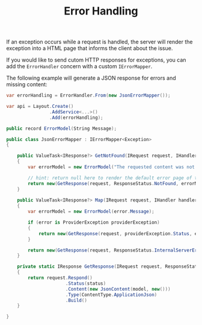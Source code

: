 ﻿---
title: Error Handling
description: Generates custom HTTP responses for exceptions and missing content.
cascade:
  type: docs
---

If an exception occurs while a request is handled, the server will render the
exception into a HTML page that informs the client about the issue.

If you would like to send cutom HTTP responses for exceptions, you can add
the `ErrorHandler` concern with a custom `IErrorMapper`.

The following example will generate a JSON response for errors and missing
content:

```csharp
var errorHandling = ErrorHandler.From(new JsonErrorMapper());

var api = Layout.Create()
                .AddService<...>()
                .Add(errorHandling);

public record ErrorModel(String Message);

public class JsonErrorMapper : IErrorMapper<Exception>
{

    public ValueTask<IResponse?> GetNotFound(IRequest request, IHandler handler)
    {
        var errorModel = new ErrorModel("The requested content was not found");

        // hint: return null here to render the default error page of the server
        return new(GetResponse(request, ResponseStatus.NotFound, errorModel));
    }
    
    public ValueTask<IResponse?> Map(IRequest request, IHandler handler, Exception error)
    {
        var errorModel = new ErrorModel(error.Message);

        if (error is ProviderException providerException)
        {
            return new(GetResponse(request, providerException.Status, errorModel));
        }

        return new(GetResponse(request, ResponseStatus.InternalServerError, errorModel));
    }

    private static IResponse GetResponse(IRequest request, ResponseStatus status, ErrorModel model)
    {
        return request.Respond()
                      .Status(status)
                      .Content(new JsonContent(model, new()))
                      .Type(ContentType.ApplicationJson)
                      .Build()
    }

}
```

